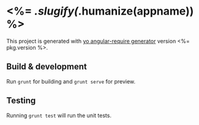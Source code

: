 # <%= _.slugify(_.humanize(appname)) %>

This project is generated with [yo angular-require generator](https://github.com/aaronallport/generator-angular-require)
version <%= pkg.version %>.

## Build & development

Run `grunt` for building and `grunt serve` for preview.

## Testing

Running `grunt test` will run the unit tests.
